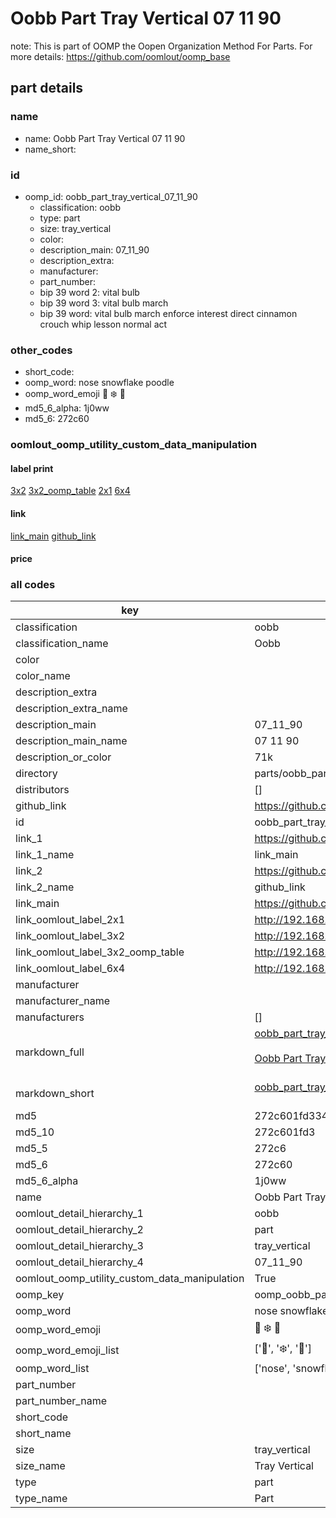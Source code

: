 # Oobb Part Tray Vertical 07 11 90  

note: This is part of OOMP the Oopen Organization Method For Parts. For more details: https://github.com/oomlout/oomp_base

##  part details





### name
* name: Oobb Part Tray Vertical 07 11 90
* name_short: 
### id
* oomp_id: oobb_part_tray_vertical_07_11_90
  * classification: oobb
  * type: part
  * size: tray_vertical
  * color: 
  * description_main: 07_11_90
  * description_extra: 
  * manufacturer: 
  * part_number: 
  * bip 39 word 2: vital bulb
  * bip 39 word 3: vital bulb march
  * bip 39 word: vital bulb march enforce interest direct cinnamon crouch whip lesson normal act

### other_codes
* short_code: 
* oomp_word: nose snowflake poodle
* oomp_word_emoji :nose: :snowflake: :poodle:
* md5_6_alpha: 1j0ww
* md5_6: 272c60






### oomlout_oomp_utility_custom_data_manipulation
#### label print
[3x2](http://192.168.1.245:1112/?label=oomp%201j0ww)
[3x2_oomp_table](http://192.168.1.107:1112/?label=oomp%201j0ww)
[2x1](http://192.168.1.242:1112/?label=oomp%201j0ww)
[6x4](http://192.168.1.55:1112/?label=oomp%201j0ww)    

#### link

[link_main](https://github.com/oomlout/oomlout_oomp_current_version_messy/tree/main/parts/oobb_part_tray_vertical_07_11_90) [github_link](https://github.com/oomlout/oomlout_oomp_part_src/tree/main/parts/oobb_part_tray_vertical_07_11_90)                             

#### price







### all codes 
| key | value |  
| --- | --- |  
| classification | oobb |  
| classification_name | Oobb |  
| color |  |  
| color_name |  |  
| description_extra |  |  
| description_extra_name |  |  
| description_main | 07_11_90 |  
| description_main_name | 07 11 90 |  
| description_or_color | 71k |  
| directory | parts/oobb_part_tray_vertical_07_11_90 |  
| distributors | [] |  
| github_link | https://github.com/oomlout/oomlout_oomp_part_src/tree/main/parts/oobb_part_tray_vertical_07_11_90 |  
| id | oobb_part_tray_vertical_07_11_90 |  
| link_1 | https://github.com/oomlout/oomlout_oomp_current_version_messy/tree/main/parts/oobb_part_tray_vertical_07_11_90 |  
| link_1_name | link_main |  
| link_2 | https://github.com/oomlout/oomlout_oomp_part_src/tree/main/parts/oobb_part_tray_vertical_07_11_90 |  
| link_2_name | github_link |  
| link_main | https://github.com/oomlout/oomlout_oomp_current_version_messy/tree/main/parts/oobb_part_tray_vertical_07_11_90 |  
| link_oomlout_label_2x1 | http://192.168.1.242:1112/?label=oomp%201j0ww |  
| link_oomlout_label_3x2 | http://192.168.1.245:1112/?label=oomp%201j0ww |  
| link_oomlout_label_3x2_oomp_table | http://192.168.1.107:1112/?label=oomp%201j0ww |  
| link_oomlout_label_6x4 | http://192.168.1.55:1112/?label=oomp%201j0ww |  
| manufacturer |  |  
| manufacturer_name |  |  
| manufacturers | [] |  
| markdown_full | [oobb_part_tray_vertical_07_11_90](https://github.com/oomlout/oomlout_oomp_current_version_messy/tree/main/parts/oobb_part_tray_vertical_07_11_90)<br>[](https://github.com/oomlout/oomlout_oomp_current_version_messy/tree/main/parts/oobb_part_tray_vertical_07_11_90)<br>[Oobb Part Tray Vertical 07 11 90](https://github.com/oomlout/oomlout_oomp_current_version_messy/tree/main/parts/oobb_part_tray_vertical_07_11_90)<br><br> |  
| markdown_short | [oobb_part_tray_vertical_07_11_90](https://github.com/oomlout/oomlout_oomp_current_version_messy/tree/main/parts/oobb_part_tray_vertical_07_11_90)<br><br> |  
| md5 | 272c601fd3342520fa3ad4a30f877fa8 |  
| md5_10 | 272c601fd3 |  
| md5_5 | 272c6 |  
| md5_6 | 272c60 |  
| md5_6_alpha | 1j0ww |  
| name | Oobb Part Tray Vertical 07 11 90 |  
| oomlout_detail_hierarchy_1 | oobb |  
| oomlout_detail_hierarchy_2 | part |  
| oomlout_detail_hierarchy_3 | tray_vertical |  
| oomlout_detail_hierarchy_4 | 07_11_90 |  
| oomlout_oomp_utility_custom_data_manipulation | True |  
| oomp_key | oomp_oobb_part_tray_vertical_07_11_90 |  
| oomp_word | nose snowflake poodle |  
| oomp_word_emoji | :nose: :snowflake: :poodle: |  
| oomp_word_emoji_list | [':nose:', ':snowflake:', ':poodle:'] |  
| oomp_word_list | ['nose', 'snowflake', 'poodle'] |  
| part_number |  |  
| part_number_name |  |  
| short_code |  |  
| short_name |  |  
| size | tray_vertical |  
| size_name | Tray Vertical |  
| type | part |  
| type_name | Part |  
